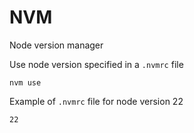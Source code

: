 # NVM

Node version manager

Use node version specified in a `.nvmrc` file

```shell
nvm use
```

Example of `.nvmrc` file for node version 22

```
22
```

